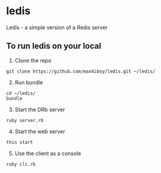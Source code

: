 # ledis
Ledis - a simple version of a Redis server

## To run ledis on your local
1. Clone the repo
```
git clone https://github.com/max4iboy/ledis.git ~/ledis/
```
2. Run bundle
```
cd ~/ledis/
bundle
```
3. Start the DRb server
```
ruby server.rb
```
4. Start the web server
```
thin start
```
5. Use the client as a console
```
ruby cli.rb
```
